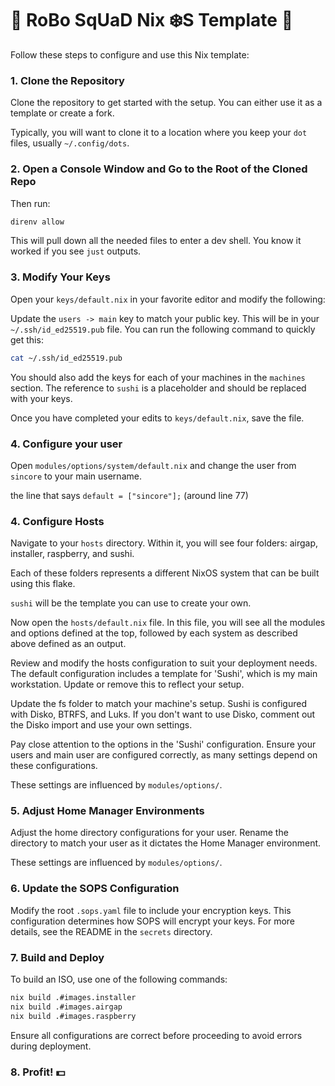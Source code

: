 # 🤖 RoBo SqUaD Nix ❄️S Template 🤖

Follow these steps to configure and use this Nix template:

### 1. Clone the Repository

Clone the repository to get started with the setup. You can either use it as a template or create a fork.

Typically, you will want to clone it to a location where you keep your `dot` files, usually `~/.config/dots`.

### 2. Open a Console Window and Go to the Root of the Cloned Repo

Then run:

```bash
direnv allow
```

This will pull down all the needed files to enter a dev shell. You know it worked if you see `just` outputs.

### 3. Modify Your Keys

Open your `keys/default.nix` in your favorite editor and modify the following:

Update the `users -> main` key to match your public key. This will be in your `~/.ssh/id_ed25519.pub` file. You can run the following command to quickly get this:

```bash
cat ~/.ssh/id_ed25519.pub
```

You should also add the keys for each of your machines in the `machines` section. The reference to `sushi` is a placeholder and should be replaced with your keys.

Once you have completed your edits to `keys/default.nix`, save the file.

### 4. Configure your user
Open `modules/options/system/default.nix` and change the user from `sincore` to your main username. 

the line that says `default = ["sincore"];` (around line 77)

### 4. Configure Hosts

Navigate to your `hosts` directory. Within it, you will see four folders: airgap, installer, raspberry, and sushi.

Each of these folders represents a different NixOS system that can be built using this flake.

`sushi` will be the template you can use to create your own.

Now open the `hosts/default.nix` file. In this file, you will see all the modules and options defined at the top, followed by each system as described above defined as an output.

Review and modify the hosts configuration to suit your deployment needs. The default configuration includes a template for 'Sushi', which is my main workstation. Update or remove this to reflect your setup.

Update the fs folder to match your machine's setup. Sushi is configured with Disko, BTRFS, and Luks. If you don't want to use Disko, comment out the Disko import and use your own settings.

Pay close attention to the options in the 'Sushi' configuration. Ensure your users and main user are configured correctly, as many settings depend on these configurations.

These settings are influenced by `modules/options/`.

### 5. Adjust Home Manager Environments

Adjust the home directory configurations for your user. Rename the directory to match your user as it dictates the Home Manager environment.

These settings are influenced by `modules/options/`.

### 6. Update the SOPS Configuration

Modify the root `.sops.yaml` file to include your encryption keys. This configuration determines how SOPS will encrypt your keys. For more details, see the README in the `secrets` directory.

### 7. Build and Deploy

To build an ISO, use one of the following commands:

```bash
nix build .#images.installer
nix build .#images.airgap
nix build .#images.raspberry
```

Ensure all configurations are correct before proceeding to avoid errors during deployment.

### 8. Profit! 💵
